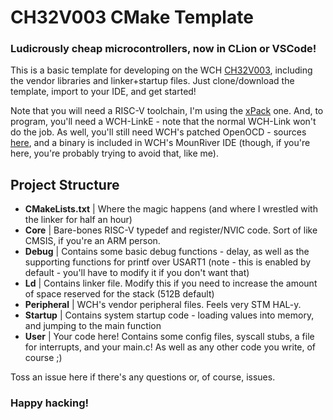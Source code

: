 # CH32V003 CMake Template
### Ludicrously cheap microcontrollers, now in CLion or VSCode!

This is a basic template for developing on the WCH [CH32V003](http://www.wch-ic.com/products/CH32V003.html), including the vendor libraries and linker+startup files. Just clone/download the template, import to your IDE, and get started!

Note that you will need a RISC-V toolchain, I'm using the [xPack](https://github.com/xpack-dev-tools/riscv-none-elf-gcc-xpack) one. And, to program, you'll need a WCH-LinkE - note that the normal WCH-Link won't do the job. As well, you'll still need WCH's patched OpenOCD - sources [here](https://github.com/kprasadvnsi/riscv-openocd-wch), and a binary is included in WCH's MounRiver IDE (though, if you're here, you're probably trying to avoid that, like me).

## Project Structure
- **CMakeLists.txt** | Where the magic happens (and where I wrestled with the linker for half an hour)
- **Core** | Bare-bones RISC-V typedef and register/NVIC code. Sort of like CMSIS, if you're an ARM person.
- **Debug** | Contains some basic debug functions - delay, as well as the supporting functions for printf over USART1 (note - this is enabled by default - you'll have to modify it if you don't want that)
- **Ld** | Contains linker file. Modify this if you need to increase the amount of space reserved for the stack (512B default)
- **Peripheral** | WCH's vendor peripheral files. Feels very STM HAL-y.
- **Startup** | Contains system startup code - loading values into memory, and jumping to the main function
- **User** | Your code here! Contains some config files, syscall stubs, a file for interrupts, and your main.c! As well as any other code you write, of course ;) 

Toss an issue here if there's any questions or, of course, issues. 

### Happy hacking!
